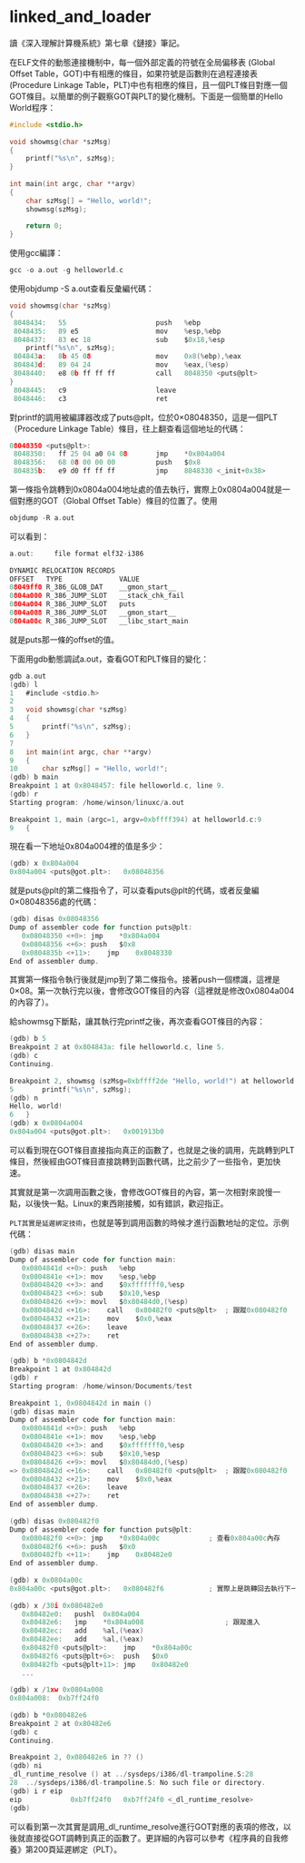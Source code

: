 # linked_and_loader

讀《深入理解計算機系統》第七章《鏈接》筆記。

在ELF文件的動態連接機制中，每一個外部定義的符號在全局偏移表 (Global Offset Table，GOT)中有相應的條目，如果符號是函數則在過程連接表(Procedure Linkage Table，PLT)中也有相應的條目，且一個PLT條目對應一個GOT條目。以簡單的例子觀察GOT與PLT的變化機制。下面是一個簡單的Hello World程序：



```c
#include <stdio.h>
 
void showmsg(char *szMsg)
{
	printf("%s\n", szMsg);
}
 
int main(int argc, char **argv)
{
	char szMsg[] = "Hello, world!";
	showmsg(szMsg);
 
	return 0;
}
```
使用gcc編譯：

```c
gcc -o a.out -g helloworld.c
```

使用objdump -S a.out查看反彙編代碼：

```c
void showmsg(char *szMsg)
{
 8048434:	55                   	push   %ebp
 8048435:	89 e5                	mov    %esp,%ebp
 8048437:	83 ec 18             	sub    $0x18,%esp
	printf("%s\n", szMsg);
 804843a:	8b 45 08             	mov    0x8(%ebp),%eax
 804843d:	89 04 24             	mov    %eax,(%esp)
 8048440:	e8 0b ff ff ff       	call   8048350 <puts@plt>
}
 8048445:	c9                   	leave  
 8048446:	c3                   	ret
```

對printf的調用被編譯器改成了puts@plt，位於0×08048350，這是一個PLT（Procedure Linkage Table）條目，往上翻查看這個地址的代碼：

```c
08048350 <puts@plt>:
 8048350:	ff 25 04 a0 04 08    	jmp    *0x804a004
 8048356:	68 08 00 00 00       	push   $0x8
 804835b:	e9 d0 ff ff ff       	jmp    8048330 <_init+0x38>
```


第一條指令跳轉到0x0804a004地址處的值去執行，實際上0x0804a004就是一個對應的GOT（Global Offset Table）條目的位置了。使用


```c
objdump -R a.out
```

可以看到：

```c
a.out:     file format elf32-i386
 
DYNAMIC RELOCATION RECORDS
OFFSET   TYPE              VALUE 
08049ff0 R_386_GLOB_DAT    __gmon_start__
0804a000 R_386_JUMP_SLOT   __stack_chk_fail
0804a004 R_386_JUMP_SLOT   puts
0804a008 R_386_JUMP_SLOT   __gmon_start__
0804a00c R_386_JUMP_SLOT   __libc_start_main

```

就是puts那一條的offset的值。

下面用gdb動態調試a.out，查看GOT和PLT條目的變化：

```c
gdb a.out
(gdb) l
1	#include <stdio.h>
2	
3	void showmsg(char *szMsg)
4	{
5		printf("%s\n", szMsg);
6	}
7	
8	int main(int argc, char **argv)
9	{
10		char szMsg[] = "Hello, world!";
(gdb) b main
Breakpoint 1 at 0x8048457: file helloworld.c, line 9.
(gdb) r
Starting program: /home/winson/linuxc/a.out 
 
Breakpoint 1, main (argc=1, argv=0xbffff394) at helloworld.c:9
9	{
```

現在看一下地址0x804a004裡的值是多少：

```c
(gdb) x 0x804a004
0x804a004 <puts@got.plt>:	0x08048356
```

就是puts@plt的第二條指令了，可以查看puts@plt的代碼，或者反彙編0×08048356處的代碼：

```c
(gdb) disas 0x08048356
Dump of assembler code for function puts@plt:
   0x08048350 <+0>:	jmp    *0x804a004
   0x08048356 <+6>:	push   $0x8
   0x0804835b <+11>:	jmp    0x8048330
End of assembler dump.
```

其實第一條指令執行後就是jmp到了第二條指令。接著push一個標識，這裡是0×08。第一次執行完以後，會修改GOT條目的內容（這裡就是修改0x0804a004的內容了）。

給showmsg下斷點，讓其執行完printf之後，再次查看GOT條目的內容：


```c
(gdb) b 5
Breakpoint 2 at 0x804843a: file helloworld.c, line 5.
(gdb) c
Continuing.
 
Breakpoint 2, showmsg (szMsg=0xbffff2de "Hello, world!") at helloworld.c:5
5		printf("%s\n", szMsg);
(gdb) n
Hello, world!
6	}
(gdb) x 0x0804a004
0x804a004 <puts@got.plt>:	0x001913b0
```

可以看到現在GOT條目直接指向真正的函數了，也就是之後的調用，先跳轉到PLT條目，然後經由GOT條目直接跳轉到函數代碼，比之前少了一些指令，更加快速。

其實就是第一次調用函數之後，會修改GOT條目的內容，第一次相對來說慢一點，以後快一點。Linux的東西剛接觸，如有錯誤，歡迎指正。

`PLT其實是延遲綁定技術`，也就是等到調用函數的時候才進行函數地址的定位。示例代碼：

```c
(gdb) disas main
Dump of assembler code for function main:
   0x0804841d <+0>:	push   %ebp
   0x0804841e <+1>:	mov    %esp,%ebp
   0x08048420 <+3>:	and    $0xfffffff0,%esp
   0x08048423 <+6>:	sub    $0x10,%esp
   0x08048426 <+9>:	movl   $0x80484d0,(%esp)
   0x0804842d <+16>:	call   0x80482f0 <puts@plt>  ; 跟蹤0x080482f0
   0x08048432 <+21>:	mov    $0x0,%eax
   0x08048437 <+26>:	leave  
   0x08048438 <+27>:	ret    
End of assembler dump.
 
(gdb) b *0x0804842d
Breakpoint 1 at 0x804842d
(gdb) r
Starting program: /home/winson/Documents/test 
 
Breakpoint 1, 0x0804842d in main ()
(gdb) disas main
Dump of assembler code for function main:
   0x0804841d <+0>:	push   %ebp
   0x0804841e <+1>:	mov    %esp,%ebp
   0x08048420 <+3>:	and    $0xfffffff0,%esp
   0x08048423 <+6>:	sub    $0x10,%esp
   0x08048426 <+9>:	movl   $0x80484d0,(%esp)
=> 0x0804842d <+16>:	call   0x80482f0 <puts@plt>  ; 跟蹤0x080482f0
   0x08048432 <+21>:	mov    $0x0,%eax
   0x08048437 <+26>:	leave  
   0x08048438 <+27>:	ret    
End of assembler dump.
 
(gdb) disas 0x080482f0
Dump of assembler code for function puts@plt:
   0x080482f0 <+0>:	jmp    *0x804a00c            ; 查看0x804a00c內存
   0x080482f6 <+6>:	push   $0x0
   0x080482fb <+11>:	jmp    0x80482e0
End of assembler dump.
 
(gdb) x 0x0804a00c
0x804a00c <puts@got.plt>:	0x080482f6           ; 實際上是跳轉回去執行下一條指令
 
(gdb) x /30i 0x080482e0
   0x80482e0:	pushl  0x804a004
   0x80482e6:	jmp    *0x804a008                    ; 跟蹤進入
   0x80482ec:	add    %al,(%eax)
   0x80482ee:	add    %al,(%eax)
   0x80482f0 <puts@plt>:	jmp    *0x804a00c
   0x80482f6 <puts@plt+6>:	push   $0x0
   0x80482fb <puts@plt+11>:	jmp    0x80482e0
   ...
 
(gdb) x /1xw 0x0804a008
0x804a008:	0xb7ff24f0
 
(gdb) b *0x080482e6
Breakpoint 2 at 0x80482e6
(gdb) c
Continuing.
 
Breakpoint 2, 0x080482e6 in ?? ()
(gdb) ni
_dl_runtime_resolve () at ../sysdeps/i386/dl-trampoline.S:28
28	../sysdeps/i386/dl-trampoline.S: No such file or directory.
(gdb) i r eip
eip            0xb7ff24f0	0xb7ff24f0 <_dl_runtime_resolve>
(gdb)
```

可以看到第一次其實是調用_dl_runtime_resolve進行GOT對應的表項的修改，以後就直接從GOT調轉到真正的函數了。更詳細的內容可以參考《程序員的自我修養》第200頁延遲綁定（PLT）。

